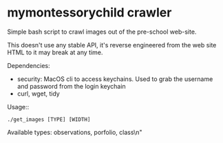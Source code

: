 # mymontessorychild crawler

Simple bash script to crawl images out of the pre-school web-site.

This doesn't use any stable API, it's reverse engineered from the web
site HTML to it may break at any time.

Dependencies:
* security: MacOS cli to access keychains. Used to grab the username
  and password from the login keychain
* curl, wget, tidy

Usage::

    ./get_images [TYPE] [WIDTH]
    
Available types: observations, porfolio, class\n"
